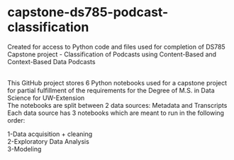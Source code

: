 # capstone-ds785-podcast-classification
Created for access to Python code and files used for completion of DS785 Capstone project - Classification of Podcasts using Content-Based and Context-Based Data Podcasts<br><br>

This GitHub project stores 6 Python notebooks used for a capstone project for partial fulfillment of the requirements for the Degree of M.S. in Data Science for UW-Extension<br>
The notebooks are split between 2 data sources: Metadata and Transcripts<br>
Each data source has 3 notebooks which are meant to run in the following order:<br>

1-Data acquisition + cleaning <br>
2-Exploratory Data Analysis <br>
3-Modeling <br>
